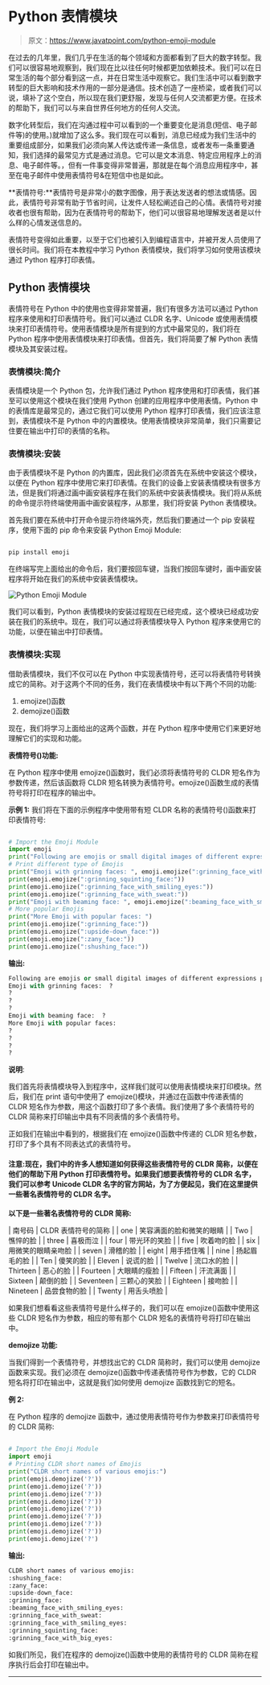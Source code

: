 # Python 表情模块

> 原文：<https://www.javatpoint.com/python-emoji-module>

在过去的几年里，我们几乎在生活的每个领域和方面都看到了巨大的数字转型。我们可以很容易地观察到，我们现在比以往任何时候都更加依赖技术。我们可以在日常生活的每个部分看到这一点，并在日常生活中观察它。我们生活中可以看到数字转型的巨大影响和技术作用的一部分是通信。技术创造了一座桥梁，或者我们可以说，填补了这个空白，所以现在我们更舒服，发现与任何人交流都更方便。在技术的帮助下，我们可以与来自世界任何地方的任何人交流。

数字化转型后，我们在沟通过程中可以看到的一个重要变化是消息(短信、电子邮件等)的使用。)就增加了这么多。我们现在可以看到，消息已经成为我们生活中的重要组成部分，如果我们必须向某人传达或传递一条信息，或者发布一条重要通知，我们选择的最常见方式是通过消息。它可以是文本消息、特定应用程序上的消息、电子邮件等。，但有一件事变得非常普遍，那就是在每个消息应用程序中，甚至在电子邮件中使用表情符号&在短信中也是如此。

**表情符号:**表情符号是非常小的数字图像，用于表达发送者的想法或情感。因此，表情符号非常有助于节省时间，让发件人轻松阐述自己的心情。表情符号对接收者也很有帮助，因为在表情符号的帮助下，他们可以很容易地理解发送者是以什么样的心情发送信息的。

表情符号变得如此重要，以至于它们也被引入到编程语言中，并被开发人员使用了很长时间。我们将在本教程中学习 Python 表情模块，我们将学习如何使用该模块通过 Python 程序打印表情。

## Python 表情模块

表情符号在 Python 中的使用也变得非常普遍，我们有很多方法可以通过 Python 程序来使用和打印表情符号。我们可以通过 CLDR 名字、Unicode 或使用表情模块来打印表情符号。使用表情模块是所有提到的方式中最常见的，我们将在 Python 程序中使用表情模块来打印表情。但首先，我们将简要了解 Python 表情模块及其安装过程。

### 表情模块:简介

表情模块是一个 Python 包，允许我们通过 Python 程序使用和打印表情，我们甚至可以使用这个模块在我们使用 Python 创建的应用程序中使用表情。Python 中的表情库是最常见的，通过它我们可以使用 Python 程序打印表情，我们应该注意到，表情模块不是 Python 中的内置模块。使用表情模块非常简单，我们只需要记住要在输出中打印的表情的名称。

### 表情模块:安装

由于表情模块不是 Python 的内置库，因此我们必须首先在系统中安装这个模块，以便在 Python 程序中使用它来打印表情。在我们的设备上安装表情模块有很多方法，但是我们将通过画中画安装程序在我们的系统中安装表情模块。我们将从系统的命令提示符终端使用画中画安装程序，从那里，我们将安装 Python 表情模块。

首先我们要在系统中打开命令提示符终端外壳，然后我们要通过一个 pip 安装程序，使用下面的 pip 命令来安装 Python Emoji Module:

```py

pip install emoji

```

在终端写完上面给出的命令后，我们要按回车键，当我们按回车键时，画中画安装程序将开始在我们的系统中安装表情模块。

![Python Emoji Module](img/a2872f201b417f6a13fca1057017750e.png)

我们可以看到，Python 表情模块的安装过程现在已经完成，这个模块已经成功安装在我们的系统中。现在，我们可以通过将表情模块导入 Python 程序来使用它的功能，以便在输出中打印表情。

### 表情模块:实现

借助表情模块，我们不仅可以在 Python 中实现表情符号，还可以将表情符号转换成它的简称。对于这两个不同的任务，我们在表情模块中有以下两个不同的功能:

1.  emojize()函数
2.  demojize()函数

现在，我们将学习上面给出的这两个函数，并在 Python 程序中使用它们来更好地理解它们的实现和功能。

**表情符号()功能:**

在 Python 程序中使用 emojize()函数时，我们必须将表情符号的 CLDR 短名作为参数传递，然后该函数将 CLDR 短名转换为表情符号。emojize()函数生成的表情符号将打印在程序的输出中。

**示例 1:** 我们将在下面的示例程序中使用带有短 CLDR 名称的表情符号()函数来打印表情符号:

```py

# Import the Emoji Module
import emoji
print("Following are emojis or small digital images of different expressions printed in Python: ")
# Print different type of Emojis 
print("Emoji with grinning faces: ", emoji.emojize(":grinning_face_with_big_eyes:"))
print(emoji.emojize(":grinning_squinting_face:"))
print(emoji.emojize(":grinning_face_with_smiling_eyes:"))
print(emoji.emojize(":grinning_face_with_sweat:"))
print("Emoji with beaming face: ", emoji.emojize(":beaming_face_with_smiling_eyes:"))
# More popular Emojis
print("More Emoji with popular faces: ")
print(emoji.emojize(":grinning_face:"))
print(emoji.emojize(":upside-down_face:"))
print(emoji.emojize(":zany_face:"))
print(emoji.emojize(":shushing_face:"))

```

**输出:**

```py
Following are emojis or small digital images of different expressions printed in Python: 
Emoji with grinning faces:  ?
?
? 
? 
Emoji with beaming face:  ?
More Emoji with popular faces: 
?
?
?
?

```

**说明**:

我们首先将表情模块导入到程序中，这样我们就可以使用表情模块来打印模块。然后，我们在 print 语句中使用了 emojize()模块，并通过在函数中传递表情的 CLDR 短名作为参数，用这个函数打印了多个表情。我们使用了多个表情符号的 CLDR 简称来打印输出中具有不同表情的多个表情符号。

正如我们在输出中看到的，根据我们在 emojize()函数中传递的 CLDR 短名参数，打印了多个具有不同表达式的表情符号。

#### 注意:现在，我们中的许多人想知道如何获得这些表情符号的 CLDR 简称，以便在他们的帮助下用 Python 打印表情符号。如果我们想要表情符号的 CLDR 名字，我们可以参考 Unicode CLDR 名字的官方网站，为了方便起见，我们在这里提供一些著名表情符号的 CLDR 名字。

**以下是一些著名表情符号的 CLDR 简称:**

| 南号码 | CLDR 表情符号的简称 |
| one | 笑容满面的脸和微笑的眼睛 |
| Two | 憔悴的脸 |
| three | 喜极而泣 |
| four | 带光环的笑脸 |
| five | 吹着吻的脸 |
| six | 用微笑的眼睛亲吻脸 |
| seven | 滑稽的脸 |
| eight | 用手捂住嘴 |
| nine | 扬起眉毛的脸 |
| Ten | 傻笑的脸 |
| Eleven | 说谎的脸 |
| Twelve | 流口水的脸 |
| Thirteen | 恶心的脸 |
| Fourteen | 大眼睛的瘦脸 |
| Fifteen | 汗流满面 |
| Sixteen | 颠倒的脸 |
| Seventeen | 三颗心的笑脸 |
| Eighteen | 接吻脸 |
| Nineteen | 品尝食物的脸 |
| Twenty | 用舌头喷脸 |

如果我们想看看这些表情符号是什么样子的，我们可以在 emojize()函数中使用这些 CLDR 短名作为参数，相应的带有那个 CLDR 短名的表情符号将打印在输出中。

**demojize 功能:**

当我们得到一个表情符号，并想找出它的 CLDR 简称时，我们可以使用 demojize 函数来实现。我们必须在 demojize()函数中传递表情符号作为参数，它的 CLDR 短名将打印在输出中，这就是我们如何使用 demojize 函数找到它的短名。

**例 2:**

在 Python 程序的 demojize 函数中，通过使用表情符号作为参数来打印表情符号的 CLDR 简称:

```py

# Import the Emoji Module
import emoji
# Printing CLDR short names of Emojis
print("CLDR short names of various emojis:")
print(emoji.demojize('?'))
print(emoji.demojize('?'))
print(emoji.demojize('?'))
print(emoji.demojize('?'))
print(emoji.demojize('?'))
print(emoji.demojize('?'))
print(emoji.demojize('?'))
print(emoji.demojize('?'))
print(emoji.demojize('?')

```

**输出:**

```py
CLDR short names of various emojis:
:shushing_face:
:zany_face:
:upside-down_face:
:grinning_face:
:beaming_face_with_smiling_eyes:
:grinning_face_with_sweat:
:grinning_face_with_smiling_eyes:
:grinning_squinting_face:
:grinning_face_with_big_eyes:

```

如我们所见，我们在程序的 demojize()函数中使用的表情符号的 CLDR 简称在程序执行后会打印在输出中。

* * *